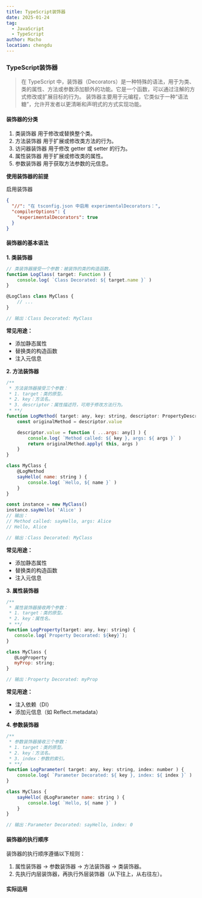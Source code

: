```yaml
---
title: TypeScript装饰器
date: 2025-01-24
tag:
  - JavaScript
  - TypeScript
author: Macho
location: chengdu
---
```


### TypeScript装饰器

> 在 TypeScript 中，装饰器（Decorators）是一种特殊的语法，用于为类、类的属性、方法或参数添加额外的功能。它是一个函数，可以通过注解的方式修改或扩展目标的行为。
> 装饰器主要用于元编程，它类似于一种“语法糖”，允许开发者以更清晰和声明式的方式实现功能。

#### 装饰器的分类

1. 类装饰器
   用于修改或替换整个类。
2. 方法装饰器
   用于扩展或修改类方法的行为。
3. 访问器装饰器
   用于修改 getter 或 setter 的行为。
4. 属性装饰器
   用于扩展或修改类的属性。
5. 参数装饰器
   用于获取方法参数的元信息。

**使用装饰器的前提**

启用装饰器

```json
{
  "//": "在 tsconfig.json 中启用 experimentalDecorators：",
  "compilerOptions": {
    "experimentalDecorators": true
  }
}
```

#### 装饰器的基本语法

**1. 类装饰器**

```javascript
// 类装饰器接受一个参数：被装饰的类的构造函数。
function LogClass( target: Function ) {
    console.log( `Class Decorated: ${ target.name }` )
}

@LogClass class MyClass {
    // ...
}

// 输出：Class Decorated: MyClass
```

**常见用途：**

- 添加静态属性
- 替换类的构造函数
- 注入元信息

**2. 方法装饰器**

```javascript
/**
 * 方法装饰器接受三个参数：
 * 1. target：类的原型。
 * 2. key：方法名。
 * 3. descriptor：属性描述符，可用于修改方法行为。
 * **/
function LogMethod( target: any, key: string, descriptor: PropertyDescriptor ) {
    const originalMethod = descriptor.value

    descriptor.value = function ( ...args: any[] ) {
        console.log( `Method called: ${ key }, args: ${ args }` )
        return originalMethod.apply( this, args )
    }
}

class MyClass {
    @LogMethod
    sayHello( name: string ) {
        console.log( `Hello, ${ name }` )
    }
}

const instance = new MyClass()
instance.sayHello( 'Alice' )
// 输出：
// Method called: sayHello, args: Alice
// Hello, Alice

// 输出：Class Decorated: MyClass
```

**常见用途：**

- 添加静态属性
- 替换类的构造函数
- 注入元信息

**3. 属性装饰器**

```javascript
/**
 * 属性装饰器接收两个参数：
 * 1. target：类的原型。
 * 2. key：属性名。
 * **/
function LogProperty(target: any, key: string) {
   console.log(`Property Decorated: ${key}`);
}

class MyClass {
   @LogProperty
   myProp: string;
}

// 输出：Property Decorated: myProp
```

**常见用途：**

- 注入依赖（DI）
- 添加元信息（如 Reflect.metadata）


**4. 参数装饰器**

```javascript
/**
 * 参数装饰器接收三个参数：
 * 1. target：类的原型。
 * 2. key：方法名。
 * 3. index：参数的索引。
 * **/
function LogParameter( target: any, key: string, index: number ) {
    console.log( `Parameter Decorated: ${ key }, index: ${ index }` )
}

class MyClass {
    sayHello( @LogParameter name: string ) {
        console.log( `Hello, ${ name }` )
    }
}

// 输出：Parameter Decorated: sayHello, index: 0
```

#### 装饰器的执行顺序

装饰器的执行顺序遵循以下规则：
1.	属性装饰器 → 参数装饰器 → 方法装饰器 → 类装饰器。
2.	先执行内层装饰器，再执行外层装饰器（从下往上，从右往左）。

#### 实际运用

```javascript


```
